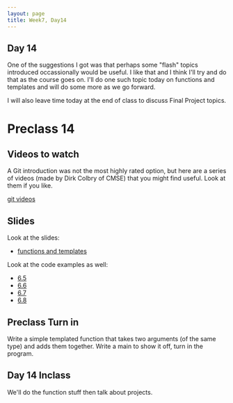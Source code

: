 ```yaml
---
layout: page
title: Week7, Day14
---
```


## Day 14
One of the suggestions I got was that perhaps some "flash"
 topics introduced occassionally would be useful. I like that and I think I'll try and do that as the course goes on. I'll do one such topic today on functions and templates and will do some more as we go forward.
 
I will also leave time today at the end of class to discuss Final Project topics.


# Preclass 14
## Videos to watch
A Git introduction was not the most highly rated option, but here are a series of videos (made by Dirk Colbry of CMSE) that you might find useful. Look at them if you like. 

[git videos](https://www.youtube.com/playlist?list=PLqPfbT7gwVP_AlE6HeDQUJsG4nUbGyeh3)
## Slides


Look at the slides:
- [functions and templates](funs.pdf)

Look at the code examples as well:
- [6.5](06.5-func_sigs.cpp)
- [6.6](06.6-matching.cpp)
- [6.7](06.7-templateFunction.cpp)
- [6.8](06.8-forceTemplate.cpp)


## Preclass Turn in
Write a simple templated function that takes two arguments (of the same type) and adds them together. Write a main to show it off, turn in the program.

## Day 14 Inclass

We'll do the function stuff then talk about projects.